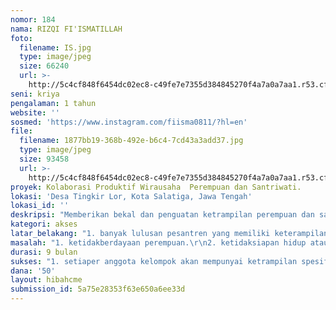 ```yaml
---
nomor: 184
nama: RIZQI FI'ISMATILLAH
foto:
  filename: IS.jpg
  type: image/jpeg
  size: 66240
  url: >-
    http://5c4cf848f6454dc02ec8-c49fe7e7355d384845270f4a7a0a7aa1.r53.cf2.rackcdn.com/8bc4c241-3364-4448-9a6b-b4ad61939f41/IS.jpg
seni: kriya
pengalaman: 1 tahun
website: ''
sosmed: 'https://www.instagram.com/fiisma0811/?hl=en'
file:
  filename: 1877bb19-368b-492e-b6c4-7cd43a3add37.jpg
  type: image/jpeg
  size: 93458
  url: >-
    http://5c4cf848f6454dc02ec8-c49fe7e7355d384845270f4a7a0a7aa1.r53.cf2.rackcdn.com/801af1dd-623b-43f6-bb22-9e61447cb532/1877bb19-368b-492e-b6c4-7cd43a3add37.jpg
proyek: Kolaborasi Produktif Wirausaha  Perempuan dan Santriwati.
lokasi: 'Desa Tingkir Lor, Kota Salatiga, Jawa Tengah'
lokasi_id: ''
deskripsi: "Memberikan bekal dan penguatan ketrampilan perempuan dan santriwati, meliputi :\r\n1. keterampilan dasar menjahit\r\n2. skill up (peningkatan ketrampilan menjahit)\r\n3. internal quality control \r\n4. upgrading (peningkatan ketrampilan)"
kategori: akses
latar_belakang: "1. banyak lulusan pesantren yang memiliki keterampilan dan kecakapan hidup. \r\n2. keterbasan kurikulum pondok pesantren yang berupaya meningkatkan kemampuan wirausaha dan kapasitasnya. \r\n3. banyaknya buruh perempuan yang bekerja di pabrik atau industri dan sektor invormal lainnya yang terpaksa meningglkan rumah.\r\n4. adanya pengangguran perempuan usia produktif pasca tamat sekolah atau pondok pesantren.\r\n5. banyak yang belum mampu membaca dan mengengembangkan potensi desa. "
masalah: "1. ketidakberdayaan perempuan.\r\n2. ketidaksiapan hidup atau rendahnya keterampilan yang berindikasi kepada tingiinya kemiskinan. \r\n3. rendahnya akselerasi pendidikan dan ketrampilan serta kesempatan mengembangkan diri. \r\n4. rendahnya kemampuan dan ketrampilan berwirausaha.  "
durasi: 9 bulan
sukses: "1. setiaper anggota kelompok akan mempunyai ketrampilan spesifik yang menjadi ciri khas terhadap produk yang dihasilkan. \r\n2. terciptanya ikatan emosional dan kekeluargaan terhadap korporasi brand yang dibangun.\r\n3. peningkatan produk yang terus meningkat secara berkala.\r\n4. produk yang dihasilkan senantiasa menjadi produk yang diminati oleh konsumen."
dana: '50'
layout: hibahcme
submission_id: 5a75e28353f63e650a6ee33d
---
```


